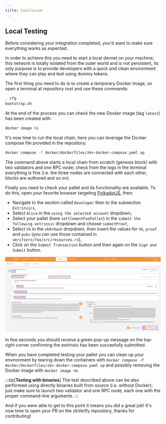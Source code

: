 ```yaml
---
title: Conclusion
---
```


## Local Testing

Before considering your integration completed, you'd want to make sure everything works as expected.

In order to achieve this you need to start a local devnet on your machine; this network is totally isolated from the outer world and is not persistent, its only purpose is to provide developers with a quick and clean environment where they can play and test using dummy tokens.

The first thing you need to do is to create a temporary Docker image, so open a terminal at repository root and use these commands:

```bash
. cfg
bootstrap.sh
```

At the end of the process you can check the new Docker image (tag `latest`) has been created with:

```bash
docker image ls
```

It's now time to run the local chain, here you can leverage the Docker compose file provided in the repository:

```bash
docker compose -f docker/dockerfiles/zkv-docker-compose.yaml up
```

The command above starts a local chain from scratch (genesis block) with two validators and one RPC node; check from the logs in the terminal everything is fine (i.e. the three nodes are connected with each other, blocks are authored and so on).

Finally you need to check your pallet and its functionality are available. To do this, open your favorite browser targeting [PolkadotJS](https://polkadot.js.org/apps/?rpc=ws%3A%2F%2F127.0.0.1%3A9944#/explorer), then:

- Navigate to the section called `Developer` then to the subsection `Extrinsics`,
- Select `Alice` in the `using the selected account` dropdown,
- Select your pallet (here `settlementFooPallet`) in the `submit the following extrinsic` dropdown and choose `submitProof`,
- Select `Vk` in the `vkOrHash` dropdown, then insert the values for `Vk`, `proof` and `pubs` (you can use those contained in `verifiers/foo/src/resources.rs`),
- Click on the `Submit Transaction` button and then again on the `Sign and Submit` button.

![alt_text](./img/polkadotjs_foo.png)

In few seconds you should receive a green pop-up message on the top-right corner confirming the extrinsic has been succesfully submitted.

When you have completed testing your pallet you can clean up your environment by tearing down the containers with `docker compose -f docker/dockerfiles/zkv-docker-compose.yaml up` and possibly removing the Docker image with `docker image rm`.

:::tip[**Testing with binaries**]
The test described above can be also performed using directly binaries built from source (i.e. without Docker); just make sure to launch two validator and one RPC node, each one with the proper command-line arguments.
:::

And if you were able to get to this point it means you did a great job! It's now time to open your PR on the zkVerify repository, thanks for contributing!
